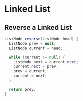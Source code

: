 # Linked List

## Reverse a Linked List

```java
ListNode reverse(ListNode head) {
  ListNode prev = null;
  ListNode current = head;

  while (current != null) {
    ListNode next = current.next;
    current.next = prev;
    prev = current;
    current = next;
  }

  return prev;
}
```
